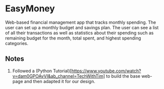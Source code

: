 # EasyMoney

Web-based financial management app that tracks monthly spending. The user can set up a monthly budget and savings plan. The user can see a list of all their transactions as well as statistics about their spending such as remaining budget for the month, total spent, and highest spending categories.

## Notes
1. Followed a (Python Tutorial)[https://www.youtube.com/watch?v=dam0GPOAvVI&ab_channel=TechWithTim] to build the base web-page and then adapted it for our design.
